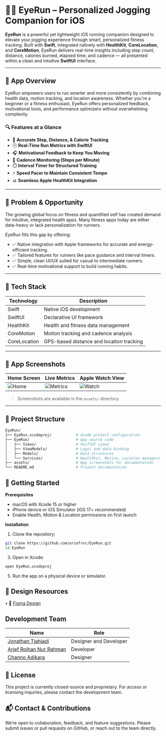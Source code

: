 # 🏃‍♂️ EyeRun – Personalized Jogging Companion for iOS

**EyeRun** is a powerful yet lightweight iOS running companion designed to elevate your jogging experience through smart, personalized fitness tracking. Built with **Swift**, integrated natively with **HealthKit**, **CoreLocation**, and **CoreMotion**, EyeRun delivers real-time insights including step count, distance, calories burned, elapsed time, and cadence — all presented within a clean and intuitive **SwiftUI** interface.

---

## 📱 App Overview

EyeRun empowers users to run smarter and more consistently by combining health data, motion tracking, and location awareness. Whether you're a beginner or a fitness enthusiast, EyeRun offers personalized feedback, motivational tools, and performance optimizers without overwhelming complexity.

### 🔍 Features at a Glance

- 📍 **Accurate Step, Distance, & Calorie Tracking**
- 🕒 **Real-Time Run Metrics with SwiftUI**
- 🎧 **Motivational Feedback to Keep You Moving**
- 🏃 **Cadence Monitoring (Steps per Minute)**
- ⏱️ **Interval Timer for Structured Training**
- ⚡ **Speed Pacer to Maintain Consistent Tempo**
- 📊 **Seamless Apple HealthKit Integration**

---

## 🎯 Problem & Opportunity

The growing global focus on fitness and quantified self has created demand for intuitive, integrated health apps. Many fitness apps today are either data-heavy or lack personalization for runners.

EyeRun fills this gap by offering:

- ✅ Native integration with Apple frameworks for accurate and energy-efficient tracking.
- ✅ Tailored features for runners like pace guidance and interval timers.
- ✅ Simple, clean UI/UX suited for casual to intermediate runners.
- ✅ Real-time motivational support to build running habits.

---

## 🔧 Tech Stack

| Technology     | Description                                |
|----------------|--------------------------------------------|
| Swift          | Native iOS development                     |
| SwiftUI        | Declarative UI framework                   |
| HealthKit      | Health and fitness data management         |
| CoreMotion     | Motion tracking and cadence analysis       |
| CoreLocation   | GPS-based distance and location tracking   |

---

## 📸 App Screenshots

| Home Screen               | Live Metrics              | Apple Watch View         |
|---------------------------|---------------------------|---------------------------|
| ![Home](assets/app_home.jpg) | ![Metrics](assets/live_metrics.jpg) | ![Watch](assets/watch_view.jpg) |

> Screenshots are available in the `assets/` directory.

---

## 🧭 Project Structure

```bash
EyeRun/
├── EyeRun.xcodeproj/           # Xcode project configuration
├── EyeRun/                     # App source code
│   ├── Views/                  # SwiftUI views
│   ├── ViewModels/             # Logic and data binding
│   ├── Models/                 # Data structures
│   └── Services/               # HealthKit, Motion, Location managers
├── assets/                     # App screenshots for documentation
└── README.md                   # Project documentation
```

## 🧪 Getting Started

**Prerequisites**
- macOS with Xcode 15 or higher
- iPhone device or iOS Simulator (iOS 17+ recommended)
- Enable Health, Motion & Location permissions on first launch

**Installation**
1. Clone the repository:
```bash
git clone https://github.com/ariefrnr/EyeRun.git
cd EyeRun
```
3. Open in Xcode:
```bash
open EyeRun.xcodeproj
```
5. Run the app on a physical device or simulator.

## 🧠 Design Resources  
• 🎨 [Figma Design](https://www.figma.com/design/0pGzLS5zeJNBH2qyCEMnwf/CC1?node-id=13-34&t=Kycm6mys7jtfybcE-1)  

## Development Team
| Name                                         | Role                      |
|----------------------------------------------|---------------------------|
| [Jonathan Tjahjadi](https://github.com/jnathantj)     | Designer and Developer  |
| [Arief Roihan Nur Rahman](https://github.com/ariefrnr)       | Developer     |
| [Channo Adikara](https://github.com/Channoadk)           | Designer   |

## 📄 License
This project is currently closed-source and proprietary. For access or licensing inquiries, please contact the development team.

## 📬 Contact & Contributions
We’re open to collaboration, feedback, and feature suggestions.
Please submit issues or pull requests on GitHub, or reach out to the team directly.

